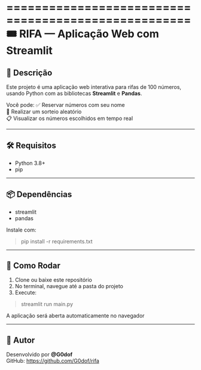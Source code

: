 ====================================================
🎟️  RIFA — Aplicação Web com Streamlit
====================================================

📌 Descrição
------------
Este projeto é uma aplicação web interativa para rifas de 100 números, usando Python com as bibliotecas **Streamlit** e **Pandas**.

Você pode:
✅ Reservar números com seu nome  
🎯 Realizar um sorteio aleatório  
📋 Visualizar os números escolhidos em tempo real

---

🛠️ Requisitos
--------------
- Python 3.8+
- pip

---

📦 Dependências
---------------
- streamlit
- pandas

Instale com:
> pip install -r requirements.txt

---

🚀 Como Rodar
-------------
1. Clone ou baixe este repositório
2. No terminal, navegue até a pasta do projeto
3. Execute:

> streamlit run main.py

A aplicação será aberta automaticamente no navegador

---


👤 Autor
--------
Desenvolvido por **@G0dof**  
GitHub: https://github.com/G0dof/rifa